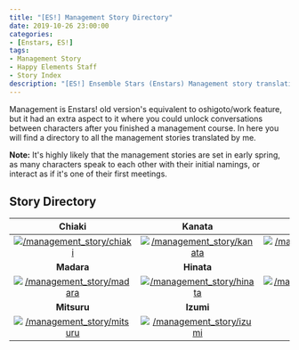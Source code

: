 ```yaml
---
title: "[ES!] Management Story Directory"
date: 2019-10-26 23:00:00
categories:
- [Enstars, ES!]
tags:
- Management Story
- Happy Elements Staff
- Story Index
description: "[ES!] Ensemble Stars (Enstars) Management story translations by 310mc."
---
```


Management is Enstars! old version's equivalent to oshigoto/work feature, but it had an extra aspect to it where you could unlock conversations between characters after you finished a management course. In here you will find a directory to all the management stories translated by me.

**Note:** It's highly likely that the management stories are set in early spring, as many characters speak to each other with their initial namings, or interact as if it's one of their first meetings.

<!-- more -->

## Story Directory

|Chiaki|Kanata|Tetora|Midori|Shinobu
| :-----------: | :-----------: | :-----------: | :-----------: | :-----------: |
[![/management_story/chiaki](https://static.wikia.nocookie.net/ensemble-stars/images/8/89/Chiaki_Morisawa_Anime_Chibi.png)](/management_story/chiaki)|[![/management_story/kanata](https://static.wikia.nocookie.net/ensemble-stars/images/d/d2/Kanata_Shinkai_Anime_Chibi.png)](/management_story/kanata)|[![/management_story/tetora](https://static.wikia.nocookie.net/ensemble-stars/images/a/ad/Tetora_Nagumo_Anime_Chibi.png)](/management_story/tetora)|[![/management_story/midori](https://static.wikia.nocookie.net/ensemble-stars/images/f/f4/Midori_Takamine_Anime_Chibi.png)](/management_story/midori)|[![/management_story/shinobu](https://static.wikia.nocookie.net/ensemble-stars/images/f/f7/Shinobu_Sengoku_Anime_Chibi.png)](/management_story/shinobu)
**Madara**|**Hinata**|**Mao**|**Subaru**|**Kuro**|
[![/management_story/madara](https://static.wikia.nocookie.net/ensemble-stars/images/a/a1/Madara_Mikejima_Anime_Chibi.png)](/management_story/madara)|[![/management_story/hinata](https://static.wikia.nocookie.net/ensemble-stars/images/e/e7/Hinata_Aoi_Anime_Chibi.png)](/management_story/hinata)|[![/management_story/mao](https://static.wikia.nocookie.net/ensemble-stars/images/e/ef/Mao_Isara_Anime_Chibi.png)](/management_story/mao)|[![/management_story/subaru](https://static.wikia.nocookie.net/ensemble-stars/images/a/a2/Subaru_Akehoshi_Anime_Chibi.png)](/management_story/subaru)|[![/management_story/kuro](https://static.wikia.nocookie.net/ensemble-stars/images/b/bd/Kuro_Kiryu_Anime_Chibi.png)](/management_story/kuro)
**Mitsuru**|**Izumi**
[![/management_story/mitsuru](https://static.wikia.nocookie.net/ensemble-stars/images/6/63/Mitsuru_Tenma_Anime_Chibi.png)](/management_story/mitsuru)|[![/management_story/izumi](https://static.wikia.nocookie.net/ensemble-stars/images/2/27/Izumi_Sena_Anime_Chibi.png)](/management_story/izumi)|
